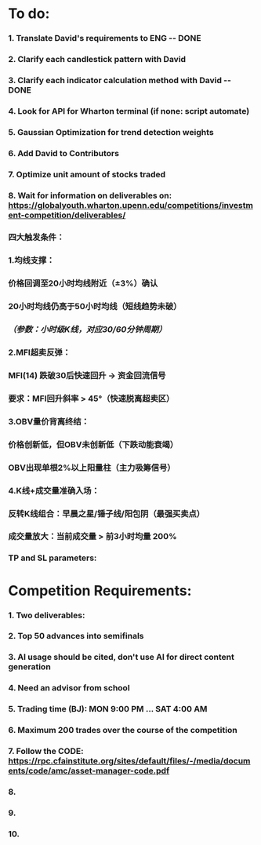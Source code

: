 # To do:
### 1. Translate David's requirements to ENG -- DONE
### 2. Clarify each candlestick pattern with David
### 3. Clarify each indicator calculation method with David -- DONE
### 4. Look for API for Wharton terminal (if none: script automate)
### 5. Gaussian Optimization for trend detection weights
### 6. Add David to Contributors
### 7. Optimize unit amount of stocks traded
### 8. Wait for information on deliverables on: https://globalyouth.wharton.upenn.edu/competitions/investment-competition/deliverables/
### 四大触发条件：
### 1.均线支撑：
### 价格回调至20小时均线附近（±3%）确认
### 20小时均线仍高于50小时均线（短线趋势未破）
### *（参数：小时级K线，对应30/60分钟周期）*
### 2.MFI超卖反弹：
### MFI(14) 跌破30后快速回升 → 资金回流信号
### 要求：MFI回升斜率 > 45°（快速脱离超卖区）
### 3.OBV量价背离终结：
### 价格创新低，但OBV未创新低（下跌动能衰竭）
### OBV出现单根2%以上阳量柱（主力吸筹信号）
### 4.K线+成交量准确入场：
### 反转K线组合：早晨之星/锤子线/阳包阴（最强买卖点）
### 成交量放大：当前成交量 > 前3小时均量 200%
### TP and SL parameters: 




# Competition Requirements:
### 1. Two deliverables: 
### 2. Top 50 advances into semifinals
### 3. AI usage should be cited, don't use AI for direct content generation
### 4. Need an advisor from school
### 5. Trading time (BJ): MON 9:00 PM ... SAT 4:00 AM
### 6. Maximum 200 trades over the course of the competition
### 7. Follow the CODE: https://rpc.cfainstitute.org/sites/default/files/-/media/documents/code/amc/asset-manager-code.pdf
### 8.
### 9.
### 10.
